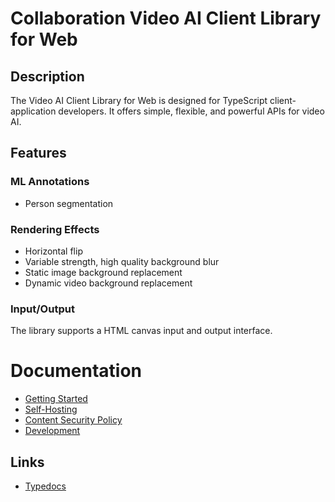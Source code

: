 # Collaboration Video AI Client Library for Web

## Description

The Video AI Client Library for Web is designed for TypeScript client-application developers. It offers simple, flexible, and powerful APIs for video AI.

## Features

### ML Annotations

- Person segmentation

### Rendering Effects

- Horizontal flip
- Variable strength, high quality background blur
- Static image background replacement
- Dynamic video background replacement

### Input/Output

The library supports a HTML canvas input and output interface.


# Documentation

- [Getting Started](docs/START.md)
- [Self-Hosting](docs/HOSTING.md)
- [Content Security Policy](docs/CSP.md)
- [Development](docs/DEVELOPMENT.md)

## Links

- [Typedocs](https://sqbu-github.cisco.com/pages/WebexIntelligence/ladon-ts/)
